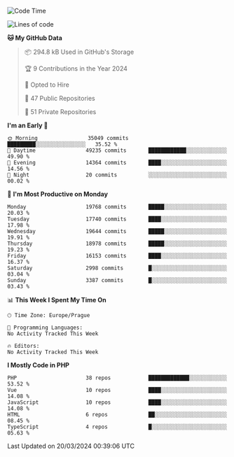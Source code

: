 <!--START_SECTION:waka-->
![Code Time](http://img.shields.io/badge/Code%20Time-1%2C583%20hrs%2058%20mins-blue)

![Lines of code](https://img.shields.io/badge/From%20Hello%20World%20I%27ve%20Written-30.7%20million%20lines%20of%20code-blue)

**🐱 My GitHub Data** 

> 📦 294.8 kB Used in GitHub's Storage 
 > 
> 🏆 9 Contributions in the Year 2024
 > 
> 💼 Opted to Hire
 > 
> 📜 47 Public Repositories 
 > 
> 🔑 51 Private Repositories 
 > 
**I'm an Early 🐤** 

```text
🌞 Morning                35049 commits       █████████░░░░░░░░░░░░░░░░   35.52 % 
🌆 Daytime                49235 commits       ████████████░░░░░░░░░░░░░   49.90 % 
🌃 Evening                14364 commits       ████░░░░░░░░░░░░░░░░░░░░░   14.56 % 
🌙 Night                  20 commits          ░░░░░░░░░░░░░░░░░░░░░░░░░   00.02 % 
```
📅 **I'm Most Productive on Monday** 

```text
Monday                   19768 commits       █████░░░░░░░░░░░░░░░░░░░░   20.03 % 
Tuesday                  17740 commits       ████░░░░░░░░░░░░░░░░░░░░░   17.98 % 
Wednesday                19644 commits       █████░░░░░░░░░░░░░░░░░░░░   19.91 % 
Thursday                 18978 commits       █████░░░░░░░░░░░░░░░░░░░░   19.23 % 
Friday                   16153 commits       ████░░░░░░░░░░░░░░░░░░░░░   16.37 % 
Saturday                 2998 commits        █░░░░░░░░░░░░░░░░░░░░░░░░   03.04 % 
Sunday                   3387 commits        █░░░░░░░░░░░░░░░░░░░░░░░░   03.43 % 
```


📊 **This Week I Spent My Time On** 

```text
🕑︎ Time Zone: Europe/Prague

💬 Programming Languages: 
No Activity Tracked This Week

🔥 Editors: 
No Activity Tracked This Week
```

**I Mostly Code in PHP** 

```text
PHP                      38 repos            █████████████░░░░░░░░░░░░   53.52 % 
Vue                      10 repos            ████░░░░░░░░░░░░░░░░░░░░░   14.08 % 
JavaScript               10 repos            ████░░░░░░░░░░░░░░░░░░░░░   14.08 % 
HTML                     6 repos             ██░░░░░░░░░░░░░░░░░░░░░░░   08.45 % 
TypeScript               4 repos             █░░░░░░░░░░░░░░░░░░░░░░░░   05.63 % 
```




 Last Updated on 20/03/2024 00:39:06 UTC
<!--END_SECTION:waka-->
<!--
**AlexKratky/AlexKratky** is a ✨ _special_ ✨ repository because its `README.md` (this file) appears on your GitHub profile.

Here are some ideas to get you started:

- 🔭 I’m currently working on ...
- 🌱 I’m currently learning ...
- 👯 I’m looking to collaborate on ...
- 🤔 I’m looking for help with ...
- 💬 Ask me about ...
- 📫 How to reach me: ...
- 😄 Pronouns: ...
- ⚡ Fun fact: ...
-->
